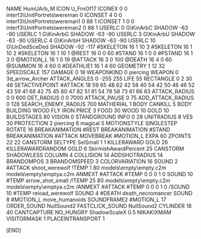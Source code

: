 NAME 			HumUArb_M
ICON 			U_FrnOf17
ICONEX 0 0 interf3\UnitPortrets\wereman 0
ICONSET 4 0 0 interf3\UnitPortrets\wereman1 0 88 1
ICONSET 1 0 0 interf3\UnitPortrets\wereman2 0 88 1
USERLC 			0 G\KinArbC SHADOW -63 -90
USERLC 			1 G\KinArbG SHADOW -63 -90
USERLC 			3 G\KinArbU SHADOW -63 -90
USERLC 			4 G\KinArbH SHADOW -63 -90
USERLC 			10 G\UnDedSceDed SHADOW -92 -117
#SKELETON               16 1 10 3
#SKELETON               16 1 10 2
#SKELETON               16 1 10 1
@REST      		16 0 0 60
#STAND     		16 1 0 0
#PSTAND    		16 1 3 0
@MOTION_L  		16 1 0 19
@ATTACK    		16 3 0 100 
@DEATH     		16 4 0 60
@SUMMON     		16 4 60 0 
#DEATHLIE1 		16 1 4 60
GEOMETRY    		1 12 32
SPEEDSCALE 157
DAMAGE      		0 18
WEAPONKIND 		0 piercing
WEAPON 			0 3d_arrow_Archer
ATTACK_ANGLES 	 	0 -255 255
LIFE        		55
RECTANGLE 		0 2 30 48
SETACTIVEPOINT 		#ATTACK 18  59 65  48 62  42 58  40 54  42 50  46 46  52 43  59 41  68 42  75 45  80 47  82 51  81 54  78 58  73 61  66 63 
ATTACK_RADIUS 		0 0 600
DET_RADIUS 		0 0 7000
ATTACK_PAUSE 		0 75
ADD_ATTACK_RADIUS 	0 128
SEARCH_ENEMY_RADIUS 	700
MATHERIAL 		1 BODY
CANKILL 5 BODY BUILDING WOOD FLY IRON
PRICE 			3 FOOD 30 WOOD 10 GOLD 10
BUILDSTAGES 		80
VISION 			0
STANDGROUND
INFO 			0 28
UNITRADIUS 		8
VES 			30
PROTECTION 		2 piercing 6 magical 5
MOTIONSTYLE 		SINGLESTEP
ROTATE 			16
BREAKANIMATION 		#REST
BREAKANIMATION 		#STAND
BREAKANIMATION 		#ATTACK
MOVEBREAK 		#MOTION_L
EXPA 			60
ZPOINTS	22 22
CANSTORM
SELTYPE SelSmall 1 1
KILLERAWARD             GOLD 26
KILLERAWARDRANDOM       GOLD 6
SkirmishAwardPercent 25
CANSTORM
SHADOWLESS
COLUMN 4
COLLISION 14
ADDSHOTRADIUS 14
BRANDOMPOS 3
BRANDOMSPEED 3
COLORVARIATION 16
SOUND 2 #ATTACK shoot_werewolf
!TEMP  1 80 models\empty\empty.c2m models\empty\emptya.c2m
ANMEXT #ATTACK #TEMP 0 0 0 1 0
SOUND 10 #TEMP arrow_shot_small
/!TEMP  25 80 models\empty\empty.c2m models\empty\emptya.c2m
/ANMEXT #ATTACK #TEMP 0 0 0 1 0
/SOUND 10 #TEMP reload_werewolf
SOUND 4 #DEATH death_necromancer
SOUND 8 #MOTION_L move_humanoids
SOUNDFRAME2 #MOTION_L 17
ORDER_SOUND NullSound2
FASTCLICK_SOUND NullSound2
CYLINDER 18 40
CANTCAPTURE
NO_HUNGRY
ShadowScaleX 0.5
NIKAKIXMAM
VISITORMASK 1
PLACEINTRANSPORT 1

[END]
